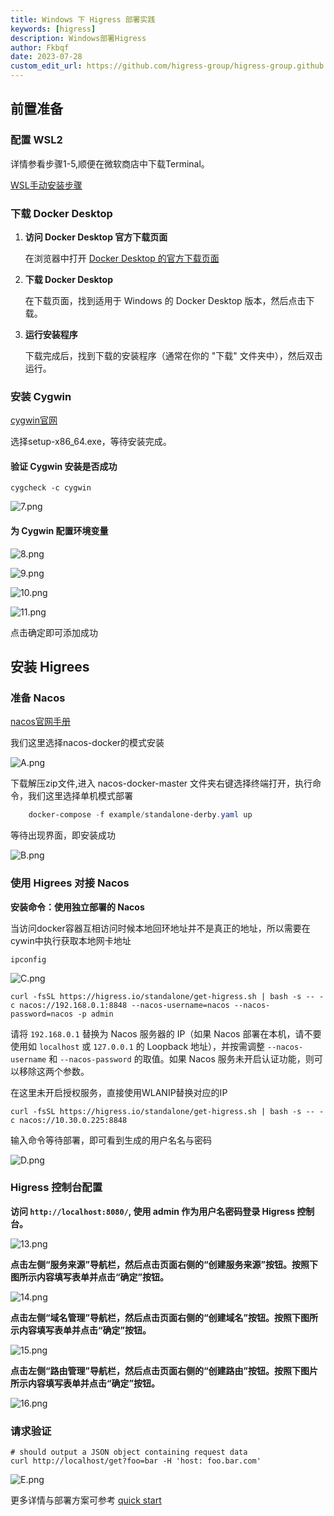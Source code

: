 ```yaml
---
title: Windows 下 Higress 部署实践
keywords: [higress]
description: Windows部署Higress
author: Fkbqf
date: 2023-07-28
custom_edit_url: https://github.com/higress-group/higress-group.github.io/blob/main/i18n/zh-cn/docusaurus-plugin-content-blog/DeployOnWindows.md
---
```

## 前置准备

###  配置 WSL2
详情参看步骤1-5,顺便在微软商店中下载Terminal。

[WSL手动安装步骤](https://learn.microsoft.com/zh-cn/windows/wsl/install-manual)

### 下载 Docker Desktop

1. **访问 Docker Desktop 官方下载页面**

   在浏览器中打开 [Docker Desktop 的官方下载页面](https://www.docker.com/products/docker-desktop)

2. **下载 Docker Desktop**

   在下载页面，找到适用于 Windows 的 Docker Desktop 版本，然后点击下载。

3. **运行安装程序**

   下载完成后，找到下载的安装程序（通常在你的 "下载" 文件夹中），然后双击运行。



### 安装 Cygwin

[cygwin官网](http://www.cygwin.com/)


选择setup-x86_64.exe，等待安装完成。


#### 验证 Cygwin 安装是否成功
```shell
cygcheck -c cygwin
```

![7.png](..%2F..%2F..%2Fstatic%2Fimg%2Fblog%2Fwindos%2Fpic%2F7.png)

#### 为 Cygwin 配置环境变量

![8.png](..%2F..%2F..%2Fstatic%2Fimg%2Fblog%2Fwindos%2Fpic%2F8.png)


![9.png](..%2F..%2F..%2Fstatic%2Fimg%2Fblog%2Fwindos%2Fpic%2F9.png)


![10.png](..%2F..%2F..%2Fstatic%2Fimg%2Fblog%2Fwindos%2Fpic%2F10.png)


![11.png](..%2F..%2F..%2Fstatic%2Fimg%2Fblog%2Fwindos%2Fpic%2F11.png)


点击确定即可添加成功


## 安装 Higrees

### 准备 Nacos 
[nacos官网手册](https://nacos.io/zh-cn/docs/v2/quickstart/quick-start-docker.html)

我们这里选择nacos-docker的模式安装

![A.png](..%2F..%2F..%2Fstatic%2Fimg%2Fblog%2Fwindos%2Fpic%2FA.png)

下载解压zip文件,进入 nacos-docker-master 文件夹右键选择终端打开，执行命令，我们这里选择单机模式部署

```powershell
    docker-compose -f example/standalone-derby.yaml up
```

等待出现界面，即安装成功

![B.png](..%2F..%2F..%2Fstatic%2Fimg%2Fblog%2Fwindos%2Fpic%2FB.png)

### 使用 Higrees 对接 Nacos
**安装命令：使用独立部署的 Nacos**

当访问docker容器互相访问时候本地回环地址并不是真正的地址，所以需要在cywin中执行获取本地网卡地址

```shell
ipconfig
```

![C.png](..%2F..%2F..%2Fstatic%2Fimg%2Fblog%2Fwindos%2Fpic%2FC.png)


```
curl -fsSL https://higress.io/standalone/get-higress.sh | bash -s -- -c nacos://192.168.0.1:8848 --nacos-username=nacos --nacos-password=nacos -p admin
```

请将 `192.168.0.1` 替换为 Nacos 服务器的 IP（如果 Nacos 部署在本机，请不要使用如 `localhost` 或 `127.0.0.1` 的 Loopback 地址），并按需调整 `--nacos-username` 和 `--nacos-password` 的取值。如果 Nacos 服务未开启认证功能，则可以移除这两个参数。


在这里未开启授权服务，直接使用WLANIP替换对应的IP
```shell
curl -fsSL https://higress.io/standalone/get-higress.sh | bash -s -- -c nacos://10.30.0.225:8848

```
输入命令等待部署，即可看到生成的用户名名与密码

![D.png](..%2F..%2F..%2Fstatic%2Fimg%2Fblog%2Fwindos%2Fpic%2FD.png)

### Higress 控制台配置

**访问 `http://localhost:8080/`, 使用 admin 作为用户名密码登录 Higress 控制台。**

![13.png](..%2F..%2F..%2Fstatic%2Fimg%2Fblog%2Fwindos%2Fpic%2F13.png)

**点击左侧“服务来源”导航栏，然后点击页面右侧的“创建服务来源”按钮。按照下图所示内容填写表单并点击“确定”按钮。**

![14.png](..%2F..%2F..%2Fstatic%2Fimg%2Fblog%2Fwindos%2Fpic%2F14.png)

**点击左侧“域名管理”导航栏，然后点击页面右侧的“创建域名”按钮。按照下图所示内容填写表单并点击“确定”按钮。**

![15.png](..%2F..%2F..%2Fstatic%2Fimg%2Fblog%2Fwindos%2Fpic%2F15.png)

**点击左侧“路由管理”导航栏，然后点击页面右侧的“创建路由”按钮。按照下图片所示内容填写表单并点击“确定”按钮。**

![16.png](..%2F..%2F..%2Fstatic%2Fimg%2Fblog%2Fwindos%2Fpic%2F16.png)

### 请求验证
```shell
# should output a JSON object containing request data 
curl http://localhost/get?foo=bar -H 'host: foo.bar.com'
```

![E.png](..%2F..%2F..%2Fstatic%2Fimg%2Fblog%2Fwindos%2Fpic%2FE.png)

更多详情与部署方案可参考 [quick start](https://higress.io/zh-cn/docs/user/quickstart)
